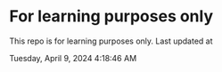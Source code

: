 # For learning purposes only
This repo is for learning purposes only.
Last updated at

Tuesday, April 9, 2024 4:18:46 AM

